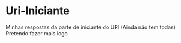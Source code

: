 # Uri-Iniciante
Minhas respostas da parte de iniciante do URI (Ainda não tem todas)
Pretendo fazer mais logo
